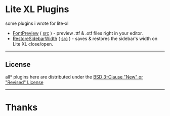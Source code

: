 # Lite XL Plugins
some plugins i wrote for lite-xl

- [FontPreview](./FontPreview) ( [src](./FontPreview/fontpreview.lua?raw=1) ) - preview .ttf & .otf files right in your editor.
- [RestoreSidebarWidth](./RestoreSidebarWidth) ( [src](./RestoreSidebarWidth/restore_sidebar_width.lua?raw=1) ) - saves & restores the sidebar's width on Lite XL close/open.

---
## License
all* plugins here are distributed under the [BSD 3-Clause "New" or "Revised" License](../LICENSE)

---
# Thanks

